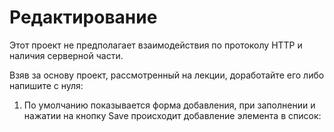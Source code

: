 # Редактирование

Этот проект не предполагает взаимодействия по протоколу HTTP и наличия серверной части.

Взяв за основу проект, рассмотренный на лекции, доработайте его либо напишите с нуля:

1. По умолчанию показывается форма добавления, при заполнении и нажатии на кнопку Save происходит добавление элемента в список:


